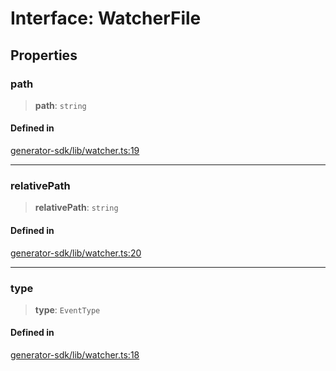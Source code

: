 # Interface: WatcherFile

## Properties

### path

> **path**: `string`

#### Defined in

[generator-sdk/lib/watcher.ts:19](https://github.com/andreisergiu98/baeta/blob/4c16a2c8fa14b6d48e42b6a2c2893542bd64b987/packages/generator-sdk/lib/watcher.ts#L19)

***

### relativePath

> **relativePath**: `string`

#### Defined in

[generator-sdk/lib/watcher.ts:20](https://github.com/andreisergiu98/baeta/blob/4c16a2c8fa14b6d48e42b6a2c2893542bd64b987/packages/generator-sdk/lib/watcher.ts#L20)

***

### type

> **type**: `EventType`

#### Defined in

[generator-sdk/lib/watcher.ts:18](https://github.com/andreisergiu98/baeta/blob/4c16a2c8fa14b6d48e42b6a2c2893542bd64b987/packages/generator-sdk/lib/watcher.ts#L18)

